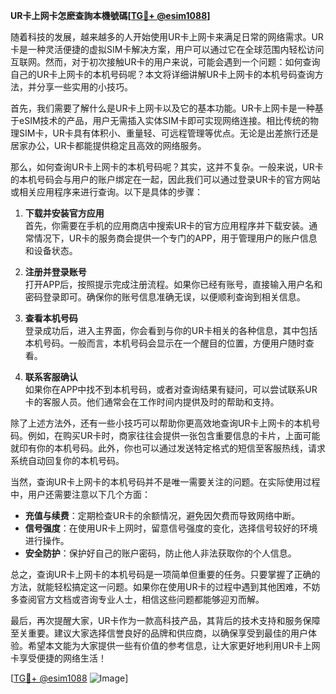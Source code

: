 **UR卡上网卡怎麽查詢本機號碼[[TG💪+ @esim1088](https://t.me/s/esim1088)]**

随着科技的发展，越来越多的人开始使用UR卡上网卡来满足日常的网络需求。UR卡是一种灵活便捷的虚拟SIM卡解决方案，用户可以通过它在全球范围内轻松访问互联网。然而，对于初次接触UR卡的用户来说，可能会遇到一个问题：如何查询自己的UR卡上网卡的本机号码呢？本文将详细讲解UR卡上网卡的本机号码查询方法，并分享一些实用的小技巧。

首先，我们需要了解什么是UR卡上网卡以及它的基本功能。UR卡上网卡是一种基于eSIM技术的产品，用户无需插入实体SIM卡即可实现网络连接。相比传统的物理SIM卡，UR卡具有体积小、重量轻、可远程管理等优点。无论是出差旅行还是居家办公，UR卡都能提供稳定且高效的网络服务。

那么，如何查询UR卡上网卡的本机号码呢？其实，这并不复杂。一般来说，UR卡的本机号码会与用户的账户绑定在一起，因此我们可以通过登录UR卡的官方网站或相关应用程序来进行查询。以下是具体的步骤：

1. **下载并安装官方应用**  
   首先，你需要在手机的应用商店中搜索UR卡的官方应用程序并下载安装。通常情况下，UR卡的服务商会提供一个专门的APP，用于管理用户的账户信息和设备状态。

2. **注册并登录账号**  
   打开APP后，按照提示完成注册流程。如果你已经有账号，直接输入用户名和密码登录即可。确保你的账号信息准确无误，以便顺利查询到相关信息。

3. **查看本机号码**  
   登录成功后，进入主界面，你会看到与你的UR卡相关的各种信息，其中包括本机号码。一般而言，本机号码会显示在一个醒目的位置，方便用户随时查看。

4. **联系客服确认**  
   如果你在APP中找不到本机号码，或者对查询结果有疑问，可以尝试联系UR卡的客服人员。他们通常会在工作时间内提供及时的帮助和支持。

除了上述方法外，还有一些小技巧可以帮助你更高效地查询UR卡上网卡的本机号码。例如，在购买UR卡时，商家往往会提供一张包含重要信息的卡片，上面可能就印有你的本机号码。此外，你也可以通过发送特定格式的短信至客服热线，请求系统自动回复你的本机号码。

当然，查询UR卡上网卡的本机号码并不是唯一需要关注的问题。在实际使用过程中，用户还需要注意以下几个方面：

- **充值与续费**：定期检查UR卡的余额情况，避免因欠费而导致网络中断。
- **信号强度**：在使用UR卡上网时，留意信号强度的变化，选择信号较好的环境进行操作。
- **安全防护**：保护好自己的账户密码，防止他人非法获取你的个人信息。

总之，查询UR卡上网卡的本机号码是一项简单但重要的任务。只要掌握了正确的方法，就能轻松搞定这一问题。如果你在使用UR卡的过程中遇到其他困难，不妨多查阅官方文档或咨询专业人士，相信这些问题都能够迎刃而解。

最后，再次提醒大家，UR卡作为一款高科技产品，其背后的技术支持和服务保障至关重要。建议大家选择信誉良好的品牌和供应商，以确保享受到最佳的用户体验。希望本文能为大家提供一些有价值的参考信息，让大家更好地利用UR卡上网卡享受便捷的网络生活！

[[TG💪+ @esim1088](https://t.me/s/esim1088) ![Image](https://i.postimg.cc/4NQfJmqS/Snipaste-2025-05-13-00-14-12.png)]
